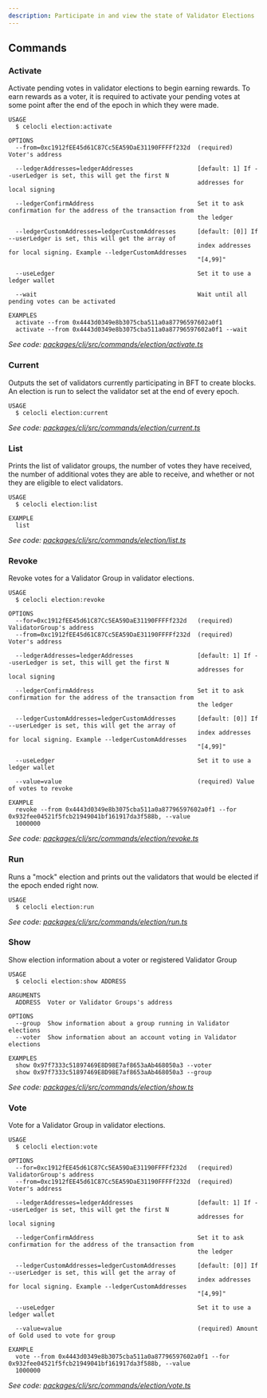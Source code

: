 ```yaml
---
description: Participate in and view the state of Validator Elections
---
```


## Commands

### Activate

Activate pending votes in validator elections to begin earning rewards. To earn rewards as a voter, it is required to activate your pending votes at some point after the end of the epoch in which they were made.

```
USAGE
  $ celocli election:activate

OPTIONS
  --from=0xc1912fEE45d61C87Cc5EA59DaE31190FFFFf232d  (required) Voter's address

  --ledgerAddresses=ledgerAddresses                  [default: 1] If --userLedger is set, this will get the first N
                                                     addresses for local signing

  --ledgerConfirmAddress                             Set it to ask confirmation for the address of the transaction from
                                                     the ledger

  --ledgerCustomAddresses=ledgerCustomAddresses      [default: [0]] If --userLedger is set, this will get the array of
                                                     index addresses for local signing. Example --ledgerCustomAddresses
                                                     "[4,99]"

  --useLedger                                        Set it to use a ledger wallet

  --wait                                             Wait until all pending votes can be activated

EXAMPLES
  activate --from 0x4443d0349e8b3075cba511a0a87796597602a0f1
  activate --from 0x4443d0349e8b3075cba511a0a87796597602a0f1 --wait
```

_See code: [packages/cli/src/commands/election/activate.ts](https://github.com/celo-org/celo-monorepo/tree/master/packages/cli/src/commands/election/activate.ts)_

### Current

Outputs the set of validators currently participating in BFT to create blocks. An election is run to select the validator set at the end of every epoch.

```
USAGE
  $ celocli election:current
```

_See code: [packages/cli/src/commands/election/current.ts](https://github.com/celo-org/celo-monorepo/tree/master/packages/cli/src/commands/election/current.ts)_

### List

Prints the list of validator groups, the number of votes they have received, the number of additional votes they are able to receive, and whether or not they are eligible to elect validators.

```
USAGE
  $ celocli election:list

EXAMPLE
  list
```

_See code: [packages/cli/src/commands/election/list.ts](https://github.com/celo-org/celo-monorepo/tree/master/packages/cli/src/commands/election/list.ts)_

### Revoke

Revoke votes for a Validator Group in validator elections.

```
USAGE
  $ celocli election:revoke

OPTIONS
  --for=0xc1912fEE45d61C87Cc5EA59DaE31190FFFFf232d   (required) ValidatorGroup's address
  --from=0xc1912fEE45d61C87Cc5EA59DaE31190FFFFf232d  (required) Voter's address

  --ledgerAddresses=ledgerAddresses                  [default: 1] If --userLedger is set, this will get the first N
                                                     addresses for local signing

  --ledgerConfirmAddress                             Set it to ask confirmation for the address of the transaction from
                                                     the ledger

  --ledgerCustomAddresses=ledgerCustomAddresses      [default: [0]] If --userLedger is set, this will get the array of
                                                     index addresses for local signing. Example --ledgerCustomAddresses
                                                     "[4,99]"

  --useLedger                                        Set it to use a ledger wallet

  --value=value                                      (required) Value of votes to revoke

EXAMPLE
  revoke --from 0x4443d0349e8b3075cba511a0a87796597602a0f1 --for 0x932fee04521f5fcb21949041bf161917da3f588b, --value
  1000000
```

_See code: [packages/cli/src/commands/election/revoke.ts](https://github.com/celo-org/celo-monorepo/tree/master/packages/cli/src/commands/election/revoke.ts)_

### Run

Runs a "mock" election and prints out the validators that would be elected if the epoch ended right now.

```
USAGE
  $ celocli election:run
```

_See code: [packages/cli/src/commands/election/run.ts](https://github.com/celo-org/celo-monorepo/tree/master/packages/cli/src/commands/election/run.ts)_

### Show

Show election information about a voter or registered Validator Group

```
USAGE
  $ celocli election:show ADDRESS

ARGUMENTS
  ADDRESS  Voter or Validator Groups's address

OPTIONS
  --group  Show information about a group running in Validator elections
  --voter  Show information about an account voting in Validator elections

EXAMPLES
  show 0x97f7333c51897469E8D98E7af8653aAb468050a3 --voter
  show 0x97f7333c51897469E8D98E7af8653aAb468050a3 --group
```

_See code: [packages/cli/src/commands/election/show.ts](https://github.com/celo-org/celo-monorepo/tree/master/packages/cli/src/commands/election/show.ts)_

### Vote

Vote for a Validator Group in validator elections.

```
USAGE
  $ celocli election:vote

OPTIONS
  --for=0xc1912fEE45d61C87Cc5EA59DaE31190FFFFf232d   (required) ValidatorGroup's address
  --from=0xc1912fEE45d61C87Cc5EA59DaE31190FFFFf232d  (required) Voter's address

  --ledgerAddresses=ledgerAddresses                  [default: 1] If --userLedger is set, this will get the first N
                                                     addresses for local signing

  --ledgerConfirmAddress                             Set it to ask confirmation for the address of the transaction from
                                                     the ledger

  --ledgerCustomAddresses=ledgerCustomAddresses      [default: [0]] If --userLedger is set, this will get the array of
                                                     index addresses for local signing. Example --ledgerCustomAddresses
                                                     "[4,99]"

  --useLedger                                        Set it to use a ledger wallet

  --value=value                                      (required) Amount of Gold used to vote for group

EXAMPLE
  vote --from 0x4443d0349e8b3075cba511a0a87796597602a0f1 --for 0x932fee04521f5fcb21949041bf161917da3f588b, --value
  1000000
```

_See code: [packages/cli/src/commands/election/vote.ts](https://github.com/celo-org/celo-monorepo/tree/master/packages/cli/src/commands/election/vote.ts)_
